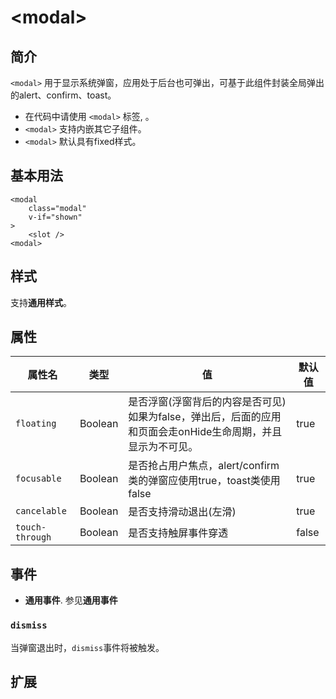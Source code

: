 # \<modal>

## 简介

`<modal>` 用于显示系统弹窗，应用处于后台也可弹出，可基于此组件封装全局弹出的alert、confirm、toast。

- 在代码中请使用 `<modal>` 标签, 。
- `<modal>` 支持内嵌其它子组件。
- `<modal>` 默认具有fixed样式。

## 基本用法

```plain
<modal
    class="modal"
    v-if="shown"
>
	<slot />
<modal>
```

## 样式

支持**通用样式**。

## 属性

| 属性名          | 类型    | 值                                                           | 默认值 |
| --------------- | ------- | ------------------------------------------------------------ | ------ |
| `floating`      | Boolean | 是否浮窗(浮窗背后的内容是否可见)如果为false，弹出后，后面的应用和页面会走onHide生命周期，并且显示为不可见。 | true   |
| `focusable`     | Boolean | 是否抢占用户焦点，alert/confirm类的弹窗应使用true，toast类使用false | true   |
| `cancelable`    | Boolean | 是否支持滑动退出(左滑)                                       | true   |
| `touch-through` | Boolean | 是否支持触屏事件穿透                                         | false  |



## 事件

- **通用事件**. 参见**通用事件**

### `dismiss`

当弹窗退出时，`dismiss`事件将被触发。

## 扩展
